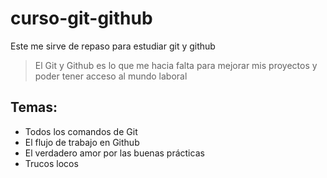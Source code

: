 # curso-git-github
Este me sirve de repaso para estudiar git y github
> El Git y Github es lo que me hacia falta para mejorar mis proyectos y poder tener acceso al mundo laboral

## Temas:
* Todos los comandos de Git
* El flujo de trabajo en Github
* El verdadero amor por las buenas prácticas
* Trucos locos
